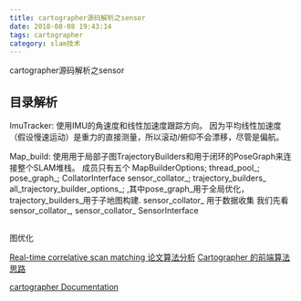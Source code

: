 ```yaml
---
title: cartographer源码解析之sensor
date: 2018-08-08 19:43:14
tags: cartographer
category: slam技术
---
```


cartographer源码解析之sensor
<!-- more -->
## 目录解析

ImuTracker:  使用IMU的角速度和线性加速度跟踪方向。 因为平均线性加速度（假设慢速运动）是重力的直接测量，所以滚动/俯仰不会漂移，尽管是偏航。

Map_build: 使用用于局部子图TrajectoryBuilders和用于闭环的PoseGraph来连接整个SLAM堆栈。
成员只有五个  MapBuilderOptions; thread_pool_; pose_graph_; CollatorInterface sensor_collator_; trajectory_builders_ all_trajectory_builder_options_; ,其中pose_graph_用于全局优化，
  trajectory_builders_用于子地图构建. sensor_collator_ 用于数据收集
  我们先看sensor_collator_,
sensor_collator_ SensorInterface


##
  图优化

  [Real-time correlative scan matching 论文算法分析](https://blog.csdn.net/u012209790/article/details/82629422)
  [Cartographer 的前端算法思路](https://blog.csdn.net/u012209790/article/details/82735923)

  [cartographer Documentation](https://docs.ros.org/api/cartographer/html/classcartographer_1_1mapping_1_1constraints_1_1ConstraintBuilder2D.html)